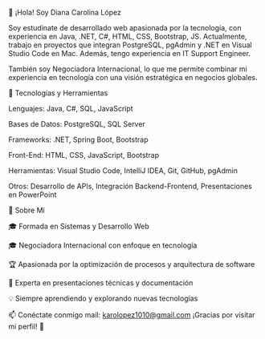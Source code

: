 👋 ¡Hola! Soy Diana Carolina López

Soy estudinate de desarrollado web apasionada por la tecnología, con experiencia en Java, .NET, C#, HTML, CSS, Bootstrap, JS. 
Actualmente, trabajo en proyectos que integran PostgreSQL, pgAdmin y .NET en Visual Studio Code en Mac. Además, tengo experiencia en IT Support Engineer.

También soy Negociadora Internacional, lo que me permite combinar mi experiencia en tecnología con una visión estratégica en negocios globales.

🚀 Tecnologías y Herramientas

Lenguajes: Java, C#, SQL, JavaScript

Bases de Datos: PostgreSQL, SQL Server

Frameworks: .NET, Spring Boot, Bootstrap

Front-End: HTML, CSS, JavaScript, Bootstrap

Herramientas: Visual Studio Code, IntelliJ IDEA, Git, GitHub, pgAdmin

Otros: Desarrollo de APIs, Integración Backend-Frontend, Presentaciones en PowerPoint

📌 Sobre Mí

🎓 Formada en Sistemas y Desarrollo Web

🎓 Negociadora Internacional con enfoque en tecnología

🏆 Apasionada por la optimización de procesos y arquitectura de software

🎤 Experta en presentaciones técnicas y documentación

💡 Siempre aprendiendo y explorando nuevas tecnologías

📫 Conéctate conmigo
mail: karolopez1010@gmail.com
¡Gracias por visitar mi perfil! 🚀
